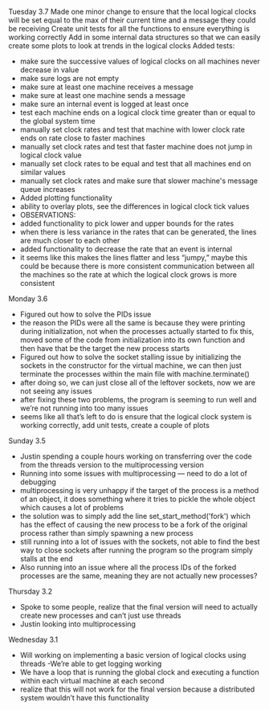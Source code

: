 Tuesday 3.7
Made one minor change to ensure that the local logical clocks will be set equal to the max of their current time and a message they could be receiving
Create unit tests for all the functions to ensure everything is working correctly
Add in some internal data structures so that we can easily create some plots to look at trends in the logical clocks
Added tests: 
- make sure the successive values of logical clocks on all machines never decrease in value
- make sure logs are not empty
- make sure at least one machine receives a message
- make sure at least one machine sends a message
- make sure an internal event is logged at least once
- test each machine ends on a logical clock time greater than or equal to the global system time
- manually set clock rates and test that machine with lower clock rate ends on rate close to faster machines
- manually set clock rates and test that faster machine does not jump in logical clock value
- manually set clock rates to be equal and test that all machines end on similar values
- manually set clock rates and make sure that slower machine's message queue increases
- Added plotting functionality
- ability to overlay plots, see the differences in logical clock tick values
- OBSERVATIONS:
- added functionality to pick lower and upper bounds for the rates
- when there is less variance in the rates that can be generated, the lines are much closer to each other
- added functionality to decrease the rate that an event is internal
- it seems like this makes the lines flatter and less “jumpy,” maybe this could be because there is more consistent communication between all the machines so the rate at which the logical clock grows is more consistent


Monday 3.6
- Figured out how to solve the PIDs issue
- the reason the PIDs were all the same is because they were printing during initialization, not when the processes actually started
to fix this, moved some of the code from initialization into its own function and then have that be the target the new process starts
- Figured out how to solve the socket stalling issue by initializing the sockets in the constructor for the virtual machine, we can then just terminate the processes within the main file with machine.terminate()
- after doing so, we can just close all of the leftover sockets, now we are not seeing any issues
- after fixing these two problems, the program is seeming to run well and we’re not running into too many issues
- seems like all that’s left to do is ensure that the logical clock system is working correctly, add unit tests, create a couple of plots


Sunday 3.5
- Justin spending a couple hours working on transferring over the code from the threads version to the multiprocessing version
- Running into some issues with multiprocessing — need to do a lot of debugging
- multiprocessing is very unhappy if the target of the process is a method of an object, it does something where it tries to pickle the whole object which causes a lot of problems
- the solution was to simply add the line set_start_method('fork') which has the effect of causing the new process to be a fork of the original process rather than simply spawning a new process
- still running into a lot of issues with the sockets, not able to find the best way to close sockets after running the program so the program simply stalls at the end
- Also running into an issue where all the process IDs of the forked processes are the same, meaning they are not actually new processes?


Thursday 3.2
- Spoke to some people, realize that the final version will need to actually create new processes and can’t just use threads
- Justin looking into multiprocessing


Wednesday 3.1
- Will working on implementing a basic version of logical clocks using threads
 -We’re able to get logging working
- We have a loop that is running the global clock and executing a function within each virtual machine at each second
- realize that this will not work for the final version because a distributed system wouldn’t have this functionality

